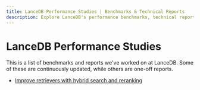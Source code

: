 ```yaml
---
title: LanceDB Performance Studies | Benchmarks & Technical Reports
description: Explore LanceDB's performance benchmarks, technical reports, and optimization studies. Includes hybrid search benchmarks, reranking performance analysis, and scalability reports.
---
```


# **LanceDB Performance Studies**

This is a list of benchmarks and reports we've worked on at LanceDB. Some of these are continuously updated, while others are one-off reports.

- [Improve retrievers with hybrid search and reranking](https://blog.lancedb.com/hybrid-search-and-reranking-report/)

